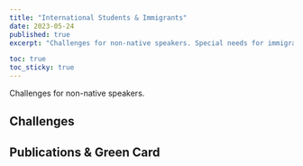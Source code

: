 ```yaml
---
title: "International Students & Immigrants"
date: 2023-05-24
published: true
excerpt: "Challenges for non-native speakers. Special needs for immigrants."

toc: true
toc_sticky: true
---
```


Challenges for non-native speakers.

## Challenges

## Publications & Green Card
